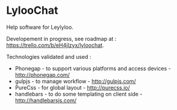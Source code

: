 # LylooChat
Help software for Leylyloo.

Developement in progress, see roadmap at :  https://trello.com/b/eH4jIzyx/lyloochat.

Technologies validated and used :
  * Phonegap - to support various platforms and access devices - http://phonegap.com/
  * gulpjs - to manage workflow - http://gulpjs.com/
  * PureCss - for global layout - http://purecss.io/
  * handlebars - to do some templating on client side - http://handlebarsjs.com/
